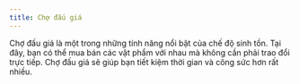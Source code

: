 ```yaml
---
title: Chợ đấu giá
---
```


Chợ đấu giá là một trong những tính năng nổi bật của chế độ sinh tồn. Tại đây, bạn có thể mua bán các vật phẩm với nhau mà không cần phải trao đổi trực tiếp. Chợ đấu giá sẽ giúp bạn tiết kiệm thời gian và công sức hơn rất nhiều.
